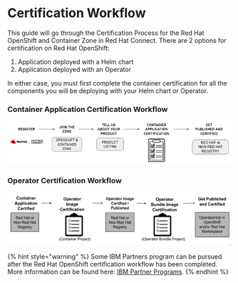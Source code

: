# Certification Workflow

This guide will go through the Certification Process for the Red Hat OpenShift and Container Zone in Red Hat Connect. There are 2 options for certification on Red Hat OpenShift: 

1. Application deployed with a Helm chart
2. Application deployed with an Operator 

In either case, you must first complete the container certification for all the components you will be deploying with your Helm chart or Operator. 

### Container Application Certification Workflow

![](../.gitbook/assets/cert1.png)

### Operator Certification Workflow

![](../.gitbook/assets/workflow%20%281%29%20%281%29%20%281%29.png)

{% hint style="warning" %}
Some IBM Partners program can be pursued after the Red Hat OpenShift  certification workflow has been completed. More information can be found here: [IBM Partner Programs](https://redhat-connect.gitbook.io/partner-guide-for-red-hat-openshift-and-container/program-on-boarding/ibm-partner-programs). 
{% endhint %}

